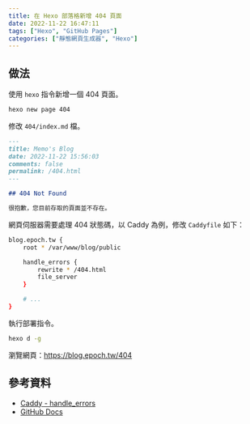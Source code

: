 ```yaml
---
title: 在 Hexo 部落格新增 404 頁面
date: 2022-11-22 16:47:11
tags: ["Hexo", "GitHub Pages"]
categories: ["靜態網頁生成器", "Hexo"]
---
```


## 做法

使用 `hexo` 指令新增一個 404 頁面。

```bash
hexo new page 404
```

修改 `404/index.md` 檔。

```md
---
title: Memo's Blog
date: 2022-11-22 15:56:03
comments: false
permalink: /404.html
---

## 404 Not Found

很抱歉，您目前存取的頁面並不存在。
```

網頁伺服器需要處理 404 狀態碼，以 Caddy 為例，修改 `Caddyfile` 如下：

```bash
blog.epoch.tw {
    root * /var/www/blog/public

    handle_errors {
        rewrite * /404.html
        file_server
    }

    # ...
}
```

執行部署指令。

```bash
hexo d -g
```

瀏覽網頁：<https://blog.epoch.tw/404>

## 參考資料

- [Caddy - handle_errors](https://caddyserver.com/docs/caddyfile/directives/handle_errors)
- [GitHub Docs](https://docs.github.com/en/pages/getting-started-with-github-pages/creating-a-custom-404-page-for-your-github-pages-site)
